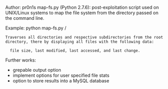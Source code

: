 Author: pr0n1s
map-fs.py (Python 2.7.6): 
  post-exploitation script used on UNIX/Linux systems to map the file 
  system from the directory passed on the command line.
  
  Example:
    python map-fs.py /

    Traverses all directories and respective subdirectories from the root
    directory, there by displaying all files with the following data:

      file size, last modified, last accessed, and last change.

Further works:

  - grepable output option
  - implement options for user specified file stats
  - option to store results into a MySQL database

